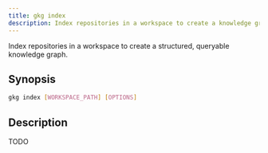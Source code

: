 ```yaml
---
title: gkg index
description: Index repositories in a workspace to create a knowledge graph
---
```


Index repositories in a workspace to create a structured, queryable knowledge graph.

## Synopsis

```bash
gkg index [WORKSPACE_PATH] [OPTIONS]
```

## Description

TODO

